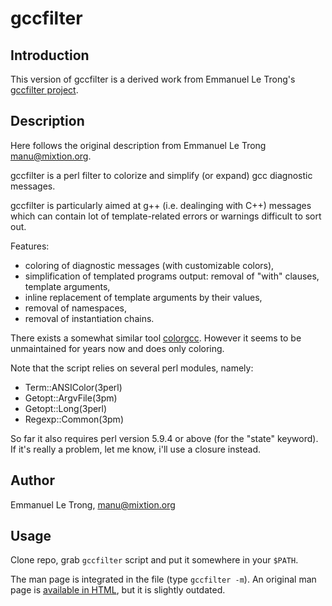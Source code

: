 gccfilter
=========

Introduction
------------

This version of gccfilter is a derived work from Emmanuel Le Trong's
[gccfilter project](http://www.mixtion.org/gccfilter).

Description
-----------

Here follows the original description from Emmanuel Le Trong <manu@mixtion.org>.

gccfilter is a perl filter to colorize and simplify (or expand)
gcc diagnostic messages.

gccfilter is particularly aimed at g++ (i.e. dealinging with C++)
messages which can contain lot of template-related errors or warnings
difficult to sort out.

Features:

* coloring of diagnostic messages (with customizable colors),
* simplification of templated programs output: removal of "with" clauses, template arguments,
* inline replacement of template arguments by their values,
* removal of namespaces,
* removal of instantiation chains.

There exists a somewhat similar tool [colorgcc](http://schlueters.de/colorgcc.html).
However it seems to be unmaintained for years now and does only coloring.

Note that the script relies on several perl modules, namely:

* Term::ANSIColor(3perl)
* Getopt::ArgvFile(3pm)
* Getopt::Long(3perl)
* Regexp::Common(3pm)

So far it also requires perl version 5.9.4 or above (for the "state" keyword).
If it's really a problem, let me know, i'll use a closure instead.

Author
------
Emmanuel Le Trong, <manu@mixtion.org>

Usage
-----
Clone repo, grab `gccfilter` script and put it somewhere in your `$PATH`.

The man page is integrated in the file (type `gccfilter -m`). An original
man page is [available in HTML](http://www.mixtion.org/gccfilter/gccfilter.html), but it is slightly outdated.
